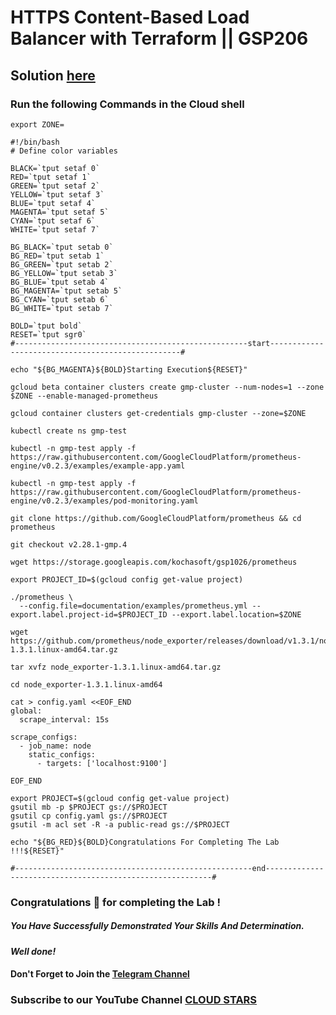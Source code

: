 # HTTPS Content-Based Load Balancer with Terraform || GSP206

## Solution [here](https://youtu.be/gizTvCLRVXI)

### Run the following Commands in the Cloud shell


```
export ZONE=
```
```
#!/bin/bash
# Define color variables

BLACK=`tput setaf 0`
RED=`tput setaf 1`
GREEN=`tput setaf 2`
YELLOW=`tput setaf 3`
BLUE=`tput setaf 4`
MAGENTA=`tput setaf 5`
CYAN=`tput setaf 6`
WHITE=`tput setaf 7`

BG_BLACK=`tput setab 0`
BG_RED=`tput setab 1`
BG_GREEN=`tput setab 2`
BG_YELLOW=`tput setab 3`
BG_BLUE=`tput setab 4`
BG_MAGENTA=`tput setab 5`
BG_CYAN=`tput setab 6`
BG_WHITE=`tput setab 7`

BOLD=`tput bold`
RESET=`tput sgr0`
#----------------------------------------------------start--------------------------------------------------#

echo "${BG_MAGENTA}${BOLD}Starting Execution${RESET}"

gcloud beta container clusters create gmp-cluster --num-nodes=1 --zone $ZONE --enable-managed-prometheus

gcloud container clusters get-credentials gmp-cluster --zone=$ZONE

kubectl create ns gmp-test

kubectl -n gmp-test apply -f https://raw.githubusercontent.com/GoogleCloudPlatform/prometheus-engine/v0.2.3/examples/example-app.yaml

kubectl -n gmp-test apply -f https://raw.githubusercontent.com/GoogleCloudPlatform/prometheus-engine/v0.2.3/examples/pod-monitoring.yaml

git clone https://github.com/GoogleCloudPlatform/prometheus && cd prometheus

git checkout v2.28.1-gmp.4

wget https://storage.googleapis.com/kochasoft/gsp1026/prometheus

export PROJECT_ID=$(gcloud config get-value project)

./prometheus \
  --config.file=documentation/examples/prometheus.yml --export.label.project-id=$PROJECT_ID --export.label.location=$ZONE 

wget https://github.com/prometheus/node_exporter/releases/download/v1.3.1/node_exporter-1.3.1.linux-amd64.tar.gz

tar xvfz node_exporter-1.3.1.linux-amd64.tar.gz

cd node_exporter-1.3.1.linux-amd64

cat > config.yaml <<EOF_END
global:
  scrape_interval: 15s

scrape_configs:
  - job_name: node
    static_configs:
      - targets: ['localhost:9100']

EOF_END

export PROJECT=$(gcloud config get-value project)
gsutil mb -p $PROJECT gs://$PROJECT
gsutil cp config.yaml gs://$PROJECT
gsutil -m acl set -R -a public-read gs://$PROJECT

echo "${BG_RED}${BOLD}Congratulations For Completing The Lab !!!${RESET}"

#-----------------------------------------------------end----------------------------------------------------------#
```




### Congratulations 🎉 for completing the Lab !

##### You Have Successfully Demonstrated Your Skills And Determination.

#### *Well done!*

#### Don't Forget to Join the [Telegram Channel](https://t.me/cloudstars24)

### Subscribe to our YouTube Channel [CLOUD STARS](https://www.youtube.com/@cloud-stars)
